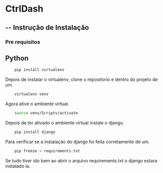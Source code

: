 # CtrlDash

## -- Instrução de Instalação

### Pre requisitos

## Python


```bash
    pip install virtualenv
```

Depois de instalar o virtualenv, clone o repositorio e dentro do projeto de um.

```bash
    virtualenv venv
```

Agora ative o ambiente virtual.

```bash
    source venv/Scripts/activate
```

Depois de ter ativado o ambiente virtual instale o django.

```bash
    pip install django
```

Para verificar se a instalação do django foi feita corretamente de um.

```bash
    pip freeze > requirements.txt
```

Se tudo tiver ido bem ao abrir o arquivo requirements.txt o django estara instalado la.